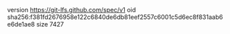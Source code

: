 version https://git-lfs.github.com/spec/v1
oid sha256:f381fd2676958e122c6840de6db81eef2557c6001c5d6ec8f831aab6e6de1ae8
size 7427
